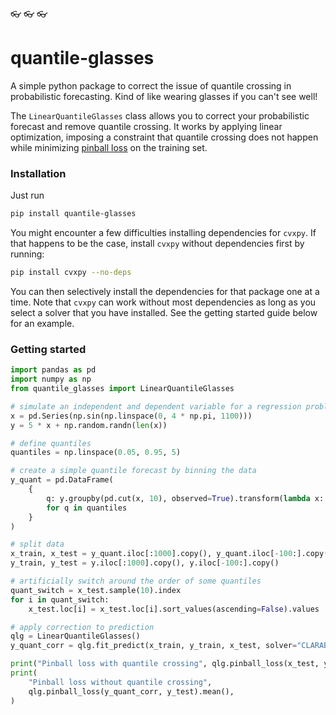 :eyeglasses: :eyeglasses: :eyeglasses:
# quantile-glasses
A simple python package to correct the issue of quantile crossing in probabilistic forecasting. Kind of like wearing glasses if you can't see well!

The `LinearQuantileGlasses` class allows you to correct your probabilistic forecast and remove quantile crossing.
It works by applying linear optimization, imposing a constraint that quantile crossing does not happen while minimizing [pinball loss](https://www.lokad.com/pinball-loss-function-definition/) on the training set. 

### Installation
Just run 
```bash
pip install quantile-glasses
```
You might encounter a few difficulties installing dependencies for `cvxpy`. If that happens to be the case, install `cvxpy` without dependencies first by running:
```bash
pip install cvxpy --no-deps
```
You can then selectively install the dependencies for that package one at a time. Note that `cvxpy` can work without most dependencies as long as you select a solver that you have installed. See the getting started guide below for an example.

### Getting started
```python
import pandas as pd
import numpy as np
from quantile_glasses import LinearQuantileGlasses

# simulate an independent and dependent variable for a regression problem
x = pd.Series(np.sin(np.linspace(0, 4 * np.pi, 1100)))
y = 5 * x + np.random.randn(len(x))

# define quantiles
quantiles = np.linspace(0.05, 0.95, 5)

# create a simple quantile forecast by binning the data
y_quant = pd.DataFrame(
    {
        q: y.groupby(pd.cut(x, 10), observed=True).transform(lambda x: x.quantile(q))
        for q in quantiles
    }
)

# split data
x_train, x_test = y_quant.iloc[:1000].copy(), y_quant.iloc[-100:].copy()
y_train, y_test = y.iloc[:1000].copy(), y.iloc[-100:].copy()

# artificially switch around the order of some quantiles
quant_switch = x_test.sample(10).index
for i in quant_switch:
    x_test.loc[i] = x_test.loc[i].sort_values(ascending=False).values

# apply correction to prediction
qlg = LinearQuantileGlasses()
y_quant_corr = qlg.fit_predict(x_train, y_train, x_test, solver="CLARABEL")

print("Pinball loss with quantile crossing", qlg.pinball_loss(x_test, y_test).mean())
print(
    "Pinball loss without quantile crossing",
    qlg.pinball_loss(y_quant_corr, y_test).mean(),
)
```
